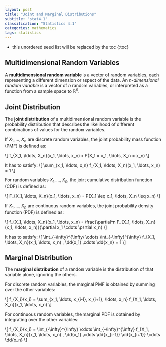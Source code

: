 ```yaml
---
layout: post
title: "Joint and Marginal Distributions"
subtitle: "stat4.1"
classification: "Statistics 4.1"
categories: mathematics
tags: statistics
---
```


<!--more-->
* this unordered seed list will be replaced by the toc
{:toc}

## Multidimensional Random Variables

A **multidimensional random variable** is a vector of random variables, each representing a different dimension or aspect of the data.
An *$n$-dimensional random variable* is a vector of $n$ random variables, or interpreted as a function from a sample space to $\mathbb{R}^n$.

## Joint Distribution

The **joint distribution** of a multidimensional random variable is the probability distribution that describes
the likelihood of different combinations of values for the random variables.

If $X_1, \ldots, X_n$ are discrete random variables, the joint probability mass function (PMF) is defined as:

\\[
f_{X_1, \ldots, X_n}(x_1, \ldots, x_n) = P(X_1 = x_1, \ldots, X_n = x_n)
\\]

It has to satisfy:
\\[
\sum_{x_1, \ldots, x_n} f_{X_1, \ldots, X_n}(x_1, \ldots, x_n) = 1
\\]

For random variables $X_1, \ldots, X_n$, the joint cumulative distribution function (CDF) is defined as:

\\[
F_{X_1, \ldots, X_n}(x_1, \ldots, x_n) = P(X_1 \leq x_1, \ldots, X_n \leq x_n)
\\]

If $X_1, \ldots, X_n$ are continuous random variables, the joint probability density function (PDF) is defined as:

\\[
f_{X_1, \ldots, X_n}(x_1, \ldots, x_n) = \frac{\partial^n F_{X_1, \ldots, X_n}(x_1, \ldots, x_n)}{\partial x_1 \cdots \partial x_n}
\\]

It has to satisfy:
\\[
\int_{-\infty}^{\infty} \cdots \int_{-\infty}^{\infty} f_{X_1, \ldots, X_n}(x_1, \ldots, x_n) \, \dd{x_1} \cdots \dd{x_n} = 1
\\]

## Marginal Distribution

The **marginal distribution** of a random variable is the distribution of that variable alone, ignoring the others.

For discrete random variables, the marginal PMF is obtained by summing over the other variables:

\\[
f_{X_i}(x_i) = \sum_{x_1, \ldots, x_{i-1}, x_{i+1}, \ldots, x_n} f_{X_1, \ldots, X_n}(x_1, \ldots, x_n)
\\]

For continuous random variables, the marginal PDF is obtained by integrating over the other variables:

\\[
f_{X_i}(x_i) = \int_{-\infty}^{\infty} \cdots \int_{-\infty}^{\infty} f_{X_1, \ldots, X_n}(x_1, \ldots, x_n) \, \dd{x_1} \cdots \dd{x_{i-1}} \dd{x_{i+1}} \cdots \dd{x_n}
\\]